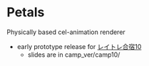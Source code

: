 # Petals

Physically based cel-animation renderer

* early prototype release for [レイトレ合宿10](https://sites.google.com/view/rtcamp10)
  * slides are in camp_ver/camp10/
